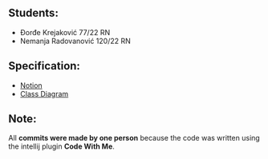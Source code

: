 Students:
--------
- Đorđe Krejaković 77/22 RN
- Nemanja Radovanović 120/22 RN

Specification:
--------
- [Notion](https://www.notion.so/Dokument-koji-opisuje-sve-f58a4d859b2b4265901de3cfc8328254)
- [Class Diagram](https://www.notion.so/Klasni-dijagram-f978e5a3ab4e4cfaaf2d1bbf88576088)

Note:
--------
All <b>commits were made by one person</b> because the code was written using the intellij plugin <b>Code With Me</b>.